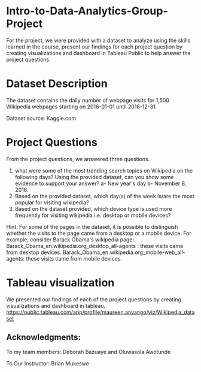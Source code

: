 # Intro-to-Data-Analytics-Group-Project
For the project, we were provided with a dataset to analyze using the skills learned in the course, present our findings for each project question by creating visualizations and dashboard in Tableau Public to help answer the project questions.

# Dataset Description
The dataset contains the daily number of webpage visits for 1,500 Wikipedia webpages starting on 2016-01-01 until 2016-12-31.

Dataset source: Kaggle.com

# Project Questions
From the project questions, we answered three questions.
1. what were some of the most trending search topics on Wikipedia on the following days? Using the provided dataset, can you show some evidence to support your answer? a- New year's day b- November 8, 2016.
2. Based on the provided dataset, which day(s) of the week is/are the most popular for visiting wikipedia?
3. Based on the dataset provided, which device type is used more frequently for visiting wikipedia i.e. desktop or mobile devices?

Hint: For some of the pages in the dataset, it is possible to distinguish whether the visits to the page came from a desktop or a mobile device. For example, consider Barack Obama's wikipedia page:
Barack_Obama_en.wikipedia.org_desktop_all-agents : these visits came from desktop devices.
Barack_Obama_en.wikipedia.org_mobile-web_all-agents: these visits came from mobile devices.

# Tableau visualization
We presented our findings of each of the project questions by creating visualizations and dashboard in tableau.
https://public.tableau.com/app/profile/maureen.anyango/viz/Wikipedia_dataset

## Acknowledgments:
To my team members: Deborah Bazuaye and Oluwasola Awotunde

To Our Instructor: Brian Mukeswe

